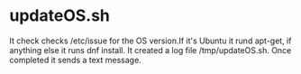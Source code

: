 # updateOS.sh

It check checks /etc/issue for the OS version.If it's Ubuntu it rund apt-get, if anything else it runs dnf install.
It created a log file /tmp/updateOS.sh.
Once completed it sends a text message.
